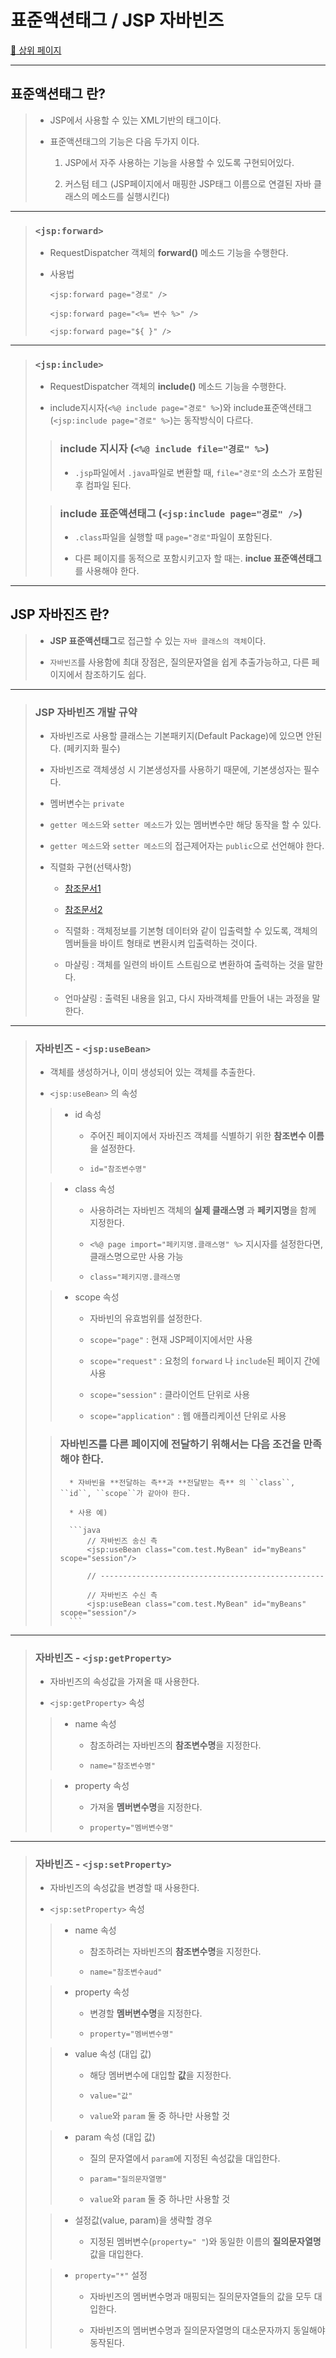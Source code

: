 # 표준액션태그 / JSP 자바빈즈

[:camel: 상위 페이지](https://github.com/Chocobe/JSP_practice/tree/master/edu)

---

## 표준액션태그 란?

>	* JSP에서 사용할 수 있는 XML기반의 태그이다.
>
>	* 표준액션태그의 기능은 다음 두가지 이다.
>
>		1. JSP에서 자주 사용하는 기능을 사용할 수 있도록 구현되어있다.
>
>		1. 커스텀 테그 (JSP페이지에서 매핑한 JSP태그 이름으로 연결된 자바 클래스의 메소드를 실행시킨다)

---

>	### ``<jsp:forward>``
>
>	* RequestDispatcher 객체의 **forward()** 메소드 기능을 수행한다.
>
>	* 사용법
>
>		``<jsp:forward page="경로" />``
>
>		``<jsp:forward page="<%= 변수 %>" />``
>
>		``<jsp:forward page="${ }" />``

---

>	### ``<jsp:include>``
>
>	* RequestDispatcher 객체의 **include()** 메소드 기능을 수행한다.
>
>	* include지시자(``<%@ include page="경로" %>``)와 include표준액션태그(``<jsp:include page="경로" %>``)는 동작방식이 다르다.
>
>	>	### include 지시자 (``<%@ include file="경로" %>``)
>	>
>	>	* ``.jsp``파일에서 ``.java``파일로 변환할 때, ``file="경로"``의 소스가 포함된 후 컴파일 된다.
>
>	>	### include 표준액션태그 (``<jsp:include page="경로" />``)
>	>
>	>	* ``.class``파일을 실행할 때 ``page="경로"``파일이 포함된다.
>	>
>	>	* 다른 페이지를 동적으로 포함시키고자 할 때는. **inclue 표준액션태그**를 사용해야 한다.

---

## JSP 자바진즈 란?

>	* **JSP 표준액션태그**로 접근할 수 있는 ``자바 클래스의 객체``이다.
>
>	* ``자바빈즈``를 사용함에 최대 장점은, 질의문자열을 쉽게 추출가능하고, 다른 페이지에서 참조하기도 쉽다.

---

>	### JSP 자바빈즈 개발 규약
>
>	* 자바빈즈로 사용할 클래스는 기본패키지(Default Package)에 있으면 안된다. (페키지화 필수)
>
>	* 자바빈즈로 객체생성 시 기본생성자를 사용하기 때문에, 기본생성자는 필수다.
>
>	* 멤버변수는 ``private``
>
>	* ``getter 메소드``와 ``setter 메소드``가 있는 멤버변수만 해당 동작을 할 수 있다.
>
>	* ``getter 메소드``와 ``setter 메소드``의 접근제어자는 ``public``으로 선언해야 한다.
>
>	* 직렬화 구현(선택사항)
>		
>		* [참조문서1](http://woowabros.github.io/experience/2017/10/17/java-serialize.html)
>
>		* [참조문서2](https://blog.naver.com/mmwook94/221667337311)
>
>		* 직렬화 : 객체정보를 기본형 데이터와 같이 입출력할 수 있도록, 객체의 멤버들을 바이트 형태로 변환시켜 입출력하는 것이다.
>
>		* 마샬링 : 객체를 일련의 바이트 스트림으로 변환하여 출력하는 것을 말한다.
>
>		* 언마샬링 : 출력된 내용을 읽고, 다시 자바객체를 만들어 내는 과정을 말한다.

---

>	### 자바빈즈 - ``<jsp:useBean>``
>
>	* 객체를 생성하거나, 이미 생성되어 있는 객체를 추출한다.
>
>	* ``<jsp:useBean>`` 의 속성
>
>	>	* id 속성
>	>
>	>		* 주어진 페이지에서 자바진즈 객체를 식별하기 위한 **참조변수 이름**을 설정한다.
>	>
>	>		* ``id="참조변수명"``
>	
>	>	* class 속성
>	>
>	>		* 사용하려는 자바빈즈 객체의 **실제 클래스명** 과 **페키지명**을 함께 지정한다.
>	>
>	>		* ``<%@ page import="페키지명.클래스명" %>`` 지시자를 설정한다면, 클래스명으로만 사용 가능
>	>
>	>		* ``class="페키지명.클래스명``
>
>	>	* scope 속성
>	>
>	>		* 자바빈의 유효범위를 설정한다.
>	>
>	>		* ``scope="page"`` : 현재 JSP페이지에서만 사용
>	>
>	>		* ``scope="request"`` : 요청의 ``forward`` 나 ``include``된 페이지 간에 사용
>	>
>	>		* ``scope="session"`` : 클라이언트 단위로 사용
>	>
>	>		* ``scope="application"`` : 웹 애플리케이션 단위로 사용
>
>	>	### 자바빈즈를 다른 페이지에 전달하기 위해서는 다음 조건을 만족해야 한다.
>	>
>	>		* 자바빈을 **전달하는 측**과 **전달받는 측** 의 ``class``, ``id``, ``scope``가 같아야 한다.
>	>
>	>		* 사용 예)
>	>
>	>		```java
>	>			// 자바빈즈 송신 측
>	>			<jsp:useBean class="com.test.MyBean" id="myBeans" scope="session"/>
>	>			
>	>			// --------------------------------------------------
>	>
>	>			// 자바빈즈 수신 측
>	>			<jsp:useBean class="com.test.MyBean" id="myBeans" scope="session"/>
>	>		```

---

>	### 자바빈즈 - ``<jsp:getProperty>``
>
>	* 자바빈즈의 속성값을 가져올 때 사용한다.
>
>	* ``<jsp:getProperty>`` 속성
>
>	>	* name 속성
>	>
>	>		* 참조하려는 자바빈즈의 **참조변수명**을 지정한다.
>	>
>	>		* ``name="참조변수명"``
>
>	>	* property 속성
>	>
>	>		* 가져올 **멤버변수명**을 지정한다.
>	>
>	>		* ``property="멤버변수명"``

---

>	### 자바빈즈 - ``<jsp:setProperty>``
>
>	* 자바빈즈의 속성값을 변경할 때 사용한다.
>
>	* ``<jsp:setProperty>`` 속성
>
>	>	* name 속성
>	>
>	>		* 참조하려는 자바빈즈의 **참조변수명**을 지정한다.
>	>
>	>		* ``name="참조변수aud"``
>
>	>	* property 속성
>	>
>	>		* 변경할 **멤버변수명**을 지정한다.
>	>
>	>		* ``property="멤버변수명"``
>
>	>	* value 속성 (대입 값)
>	>
>	>		* 해당 멤버변수에 대입할 **값**을 지정한다.
>	>
>	>		* ``value="값"``
>	>
>	>		* ``value``와 ``param`` 둘 중 하나만 사용할 것
>
>	>	* param 속성 (대입 값)
>	>
>	>		* 질의 문자열에서 ``param``에 지정된 속성값을 대입한다.
>	>
>	>		* ``param="질의문자열명"``
>	>
>	>		* ``value``와 ``param`` 둘 중 하나만 사용할 것
>
>	>	* 설정값(value, param)을 생략할 경우
>	>
>	>		* 지정된 멤버변수(``property=" "``)와 동일한 이름의 **질의문자열명**값을 대입한다.
>
>	>	* ``property="*"`` 설정
>	>
>	>		* 자바빈즈의 멤버변수명과 매핑되는 질의문자열들의 값을 모두 대입한다.
>	>
>	>		* 자바빈즈의 멤버변수명과 질의문자열명의 대소문자까지 동일해야 동작된다.